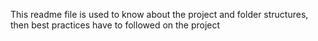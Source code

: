 This readme file is used to know about the project and folder structures, then best practices have to followed on the project